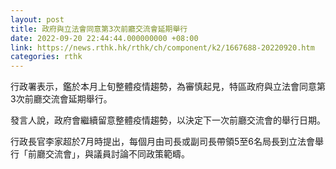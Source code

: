 ```yaml
---
layout: post
title: 政府與立法會同意第3次前廳交流會延期舉行
date: 2022-09-20 22:44:44.000000000 +08:00
link: https://news.rthk.hk/rthk/ch/component/k2/1667688-20220920.htm
categories: rthk
---
```


行政署表示，鑑於本月上旬整體疫情趨勢，為審慎起見，特區政府與立法會同意第3次前廳交流會延期舉行。

發言人說，政府會繼續留意整體疫情趨勢，以決定下一次前廳交流會的舉行日期。

行政長官李家超於7月時提出，每個月由司長或副司長帶領5至6名局長到立法會舉行「前廳交流會」，與議員討論不同政策範疇。
